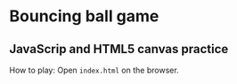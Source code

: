 # Bouncing ball game

## JavaScrip and HTML5 canvas practice

How to play:
Open `index.html` on the browser.

